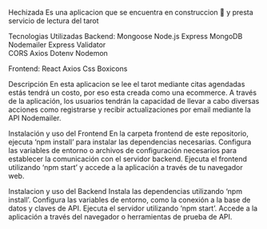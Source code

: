 Hechizada
Es una aplicacion que se encuentra en construccion 🔨 y presta servicio de lectura del tarot 

Tecnologias Utilizadas 
Backend:
Mongoose 
Node.js
Express
MongoDB
Nodemailer
Express Validator	
CORS
Axios
Dotenv
Nodemon

Frontend:
React
Axios
Css
Boxicons



Descripción
En esta aplicacion se lee el tarot mediante citas agendadas estás tendrá un costo, por eso esta creada como una ecommerce.
A través de la aplicación, los usuarios tendrán la capacidad de llevar a cabo diversas acciones como registrarse y recibir actualizaciones por email
mediante la API Nodemailer.

Instalación y uso del Frontend
En la carpeta frontend de este repositorio, ejecuta ‘npm install’ para instalar las dependencias necesarias.
Configura las variables de entorno o archivos de configuración necesarios para establecer la comunicación con el servidor backend.
Ejecuta el frontend utilizando ‘npm start’ y accede a la aplicación a través de tu navegador web.

Instalacion y uso  del Backend
Instala las dependencias utilizando ‘npm install’.
Configura las variables de entorno, como la conexión a la base de datos y claves de API.
Ejecuta el servidor utilizando ‘npm start’.
Accede a la aplicación a través del navegador o herramientas de prueba de API.



